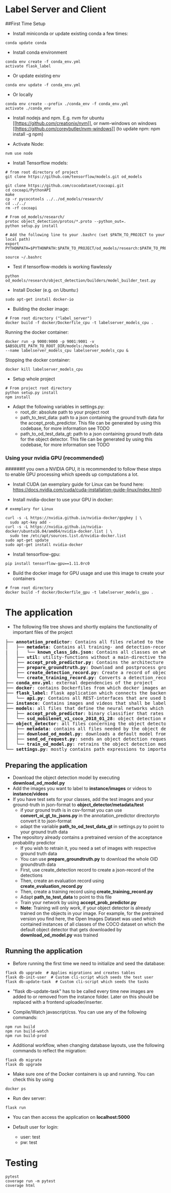 # Label Server and Client

##First Time Setup
* Install miniconda or update existing conda a few times: 
```
conda update conda
```

* Install conda environment 
```
conda env create -f conda_env.yml 
activate flask_label 
```

* Or update existing env
```
conda env update -f conda_env.yml 
```

* Or locally 
```
conda env create --prefix ./conda_env -f conda_env.yml 
activate ./conda_env 
``` 

* Install nodejs and npm. E.g. nvm for ubuntu [[https://github.com/creationix/nvm]], or nwm-windows on windows
[[https://github.com/coreybutler/nvm-windows]]
(to update npm: npm install -g npm) 

* Activate Node:
```
nvm use node
```

* Install Tensorflow models:
```
# from root directory of project
git clone https://github.com/tensorflow/models.git od_models

git clone https://github.com/cocodataset/cocoapi.git
cd cocoapi/PythonAPI
make
cp -r pycocotools ../../od_models/research/
cd ../../
rm -rf cocoapi

# From od_models/research/
protoc object_detection/protos/*.proto --python_out=.
python setup.py install

# Add the following line to your .bashrc (set $PATH_TO_PROJECT to your local path)
export PYTHONPATH=$PYTHONPATH:$PATH_TO_PROJECT/od_models/research:$PATH_TO_PROJECT/od_models/research/slim

source ~/.bashrc
```

* Test if tensorflow-models is working flawlessly
```
python od_models/research/object_detection/builders/model_builder_test.py
```

* Install Docker (e.g. on Ubuntu:)
```
sudo apt-get install docker-io
```

* Building the docker image:
```
# From root directory ("label_server")
docker build -f docker/Dockerfile_cpu -t labelserver_models_cpu .
```

Running the docker container:
```
docker run -p 9000:9000 -p 9001:9001 -v $ABSOLUTE_PATH_TO_ROOT_DIR/models:/models
--name labelserver_models_cpu labelserver_models_cpu &
```

Stopping the docker container:
```
docker kill labelserver_models_cpu
```

* Setup whole project 
```
# From project root directory
python setup.py install
npm install
```

* Adapt the following variables in settings.py:
  * root_dir: absolute path to your project root
  * path_to_test_data: path to a json containing the ground truth data for the accept_prob_predictor.
    This file can be generated by using this codebase, for more information see TODO
  * path_to_od_test_data_gt: path to a json containing ground truth data for the object detector.
    This file can be generated by using this codebase, for more information see TODO

### Using your nvidia GPU (recommended)

######If you own a NVIDIA GPU, it is recommended to follow these steps to enable GPU processing which speeds up computations a lot.
* Install CUDA (an exemplary guide for Linux can be found here: https://docs.nvidia.com/cuda/cuda-installation-guide-linux/index.html)

* Install nvidia-docker to use your GPU in docker:
```
# exemplary for Linux

curl -s -L https://nvidia.github.io/nvidia-docker/gpgkey | \
  sudo apt-key add -
curl -s -L https://nvidia.github.io/nvidia-docker/ubuntu16.04/amd64/nvidia-docker.list | \
  sudo tee /etc/apt/sources.list.d/nvidia-docker.list
sudo apt-get update
sudo apt-get install nvidia-docker
```

* Install tensorflow-gpu:
```
pip install tensorflow-gpu==1.11.0rc0
```

* Build the docker image for GPU usage and use this image to create your containers
```
# from root directory
docker build -f docker/Dockerfile_gpu -t labelserver_models_gpu .
```

# The application

* The following file tree shows and shortly explains the functionality of important files of the project
<pre>
├── <b>annotation_predictor</b>: Contains all files related to the acceptance probability predictor
│   ├── <b>metadata</b>: Contains all training- and detection-records and log-files
|   |   └── <b>known_class_ids.json</b>: Contains all classes on which the acceptance probability predictor will be trained
│   ├── <b>util</b>: utility-functions without a main-directive that are used in other scripts
│   ├── <b>accept_prob_predictor.py</b>: Contains the architecture definitions, training and prediction functionality
│   ├── <b>prepare_groundtruth.py</b>: Download and postprocess groundtruth data of the Open Images Dataset
│   ├── <b>create_detection_record.py</b>: Create a record of object detections
│   └── <b>create_training_record.py</b>: Converts a detection_record to a TFRecord which is later used for trainign the acceptance probability predictor
├── <b>conda_env.yml</b>: external dependencies of the project
├── <b>docker</b>: contains Dockerfiles from which docker images and containers are created
├── <b>flask_label</b>: Flask application which connects the backend with the frontend
│   └── <b>api.py</b>: Contains all REST-interfaces that are used by the frontend to communicate with the backend
├── <b>instance</b>: Contains images and videos that shall be labeled
├── <b>models</b>: all files that define the neural networks which are used in this project
│   ├── <b>accept_prob_predictor</b>: binary classifier that rates a bounding box as "good" or "bad"
│   └── <b>ssd_mobilenet_v1_coco_2018_01_28</b>: object detection model from Tensorflow Model Zoo (must be downloaded first)
├── <b>object_detector</b>: all files concerning the object detector
│   ├── <b>metadata</b>: contains all files needed by the object detector, e.g. classcodes for the classes in the Open Images Dataset
│   ├── <b>download_od_model.py</b>: downloads a default model from the Tensorflow Model zoo
│   ├── <b>send_od_request.py</b>: sends an object detection request to the object detection model in the docker container
│   └── <b>train_od_model.py</b>: retrains the object detection model, called automatically during labeling
└── <b>settings.py</b>: mostly contains path expressions to important parts of the code
</pre>

## Preparing the application
* Download the object detection model by executing **download_od_model.py**
* Add the images you want to label to **instance/images** or videos to **instance/videos**
* If you have test sets for your classes, add the test images and your ground-truth in json-format 
  to **object_detector/metadata/test** 
  * if your ground truth is in csv-format you can use **convert_oi_gt_to_jsons.py** 
    in the annotation_predictor directoryto convert it to json-format
  * adapt the variable **path_to_od_test_data_gt** in settings.py to point to your ground truth data
* The repository already contains a pretrained version of the acceptance probability predictor
  * If you wish to retrain it, you need a set of images with respective ground truth data
  * You can use **prepare_groundtruth.py** to download the whole OID groundtruth data
  * First, use create_detection record to create a json-record of the detections
  * Then, create an evaluation record using **create_evaluation_record.py**
  * Then, create a training record using **create_training_record.py**
  * Adapt **path_to_test_data** to point to this file
  * Train your network by using **accept_prob_predictor.py**
  * **Note**: Training will only work, if your object detector is already trained on the objects
    in your image. For example, for the pretrained version you find here, the Open Images Dataset
    was used which contained instances of all classes of the COCO dataset on which the default
    object detector that gets downloaded by **download_od_model.py** was trained

## Running the application
* Before running the first time we need to initialize and seed the database:
```
flask db upgrade  # Applies migrations and creates tables
flask db-init-user  # Custom cli-script which seeds the test user
flask db-update-task  # Custom cli-script which seeds the tasks
```

* "flask db-update-task" has to be called every time new images are added to or removed from the instance folder. Later on this should be replaced with a frontend uploader/inserter.

* Compile/Watch javascript/css. You can use any of the following commands:
```
npm run build
npm run build-watch
npm run build-prod
```

* Additional workflow, when changing database layouts, use the following commands to reflect the migration:
```
flask db migrate
flask db upgrade
```

* Make sure one of the Docker containers is up and running. You can check this by using 
```
docker ps
```

* Run dev server:
```
flask run
```

* You can then access the application on **localhost:5000**

* Default user for login:
  * user: test
  * pw: test
  
# Testing
```
pytest 
coverage run -m pytest
coverage html
```
